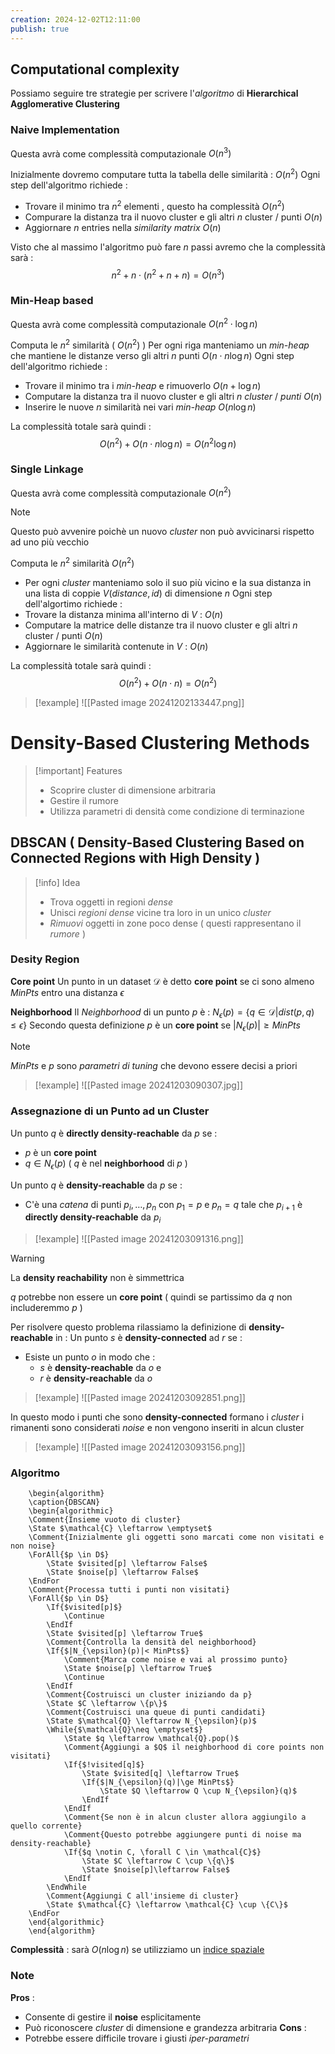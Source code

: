 ```yaml
---
creation: 2024-12-02T12:11:00
publish: true
---
```

## Computational complexity

Possiamo seguire tre strategie per scrivere l'*algoritmo* di **Hierarchical Agglomerative Clustering** 
### Naive Implementation

Questa avrà come complessità computazionale $O(n^3)$

Inizialmente dovremo computare tutta la tabella delle similarità : $O(n^2)$
Ogni step dell'algoritmo richiede : 
+ Trovare il minimo tra $n^2$ elementi , questo ha complessità $O(n^2)$
+ Compurare la distanza tra il nuovo cluster e gli altri $n$ cluster / punti $O(n)$  
+ Aggiornare $n$ entries nella *similarity matrix* $O(n)$

Visto che al massimo l'algoritmo può fare $n$ passi avremo che la complessità sarà : 
$$n^2+ n \cdot (n^2+n+n) = O(n^3)$$
### Min-Heap based

Questa avrà come complessità computazionale $O(n^2 \cdot \log n)$ 

Computa le $n^2$ similarità ( $O(n^2)$ ) 
Per ogni riga manteniamo un *min-heap* che mantiene le distanze verso gli altri $n$ punti $O(n\cdot n \log n)$
Ogni step dell'algoritmo richiede : 
+ Trovare il minimo tra i *min-heap* e rimuoverlo $O(n + \log n)$
+ Computare la distanza tra il nuovo cluster e gli altri $n$ *cluster* / *punti* $O(n)$
+ Inserire le nuove $n$ similarità nei vari *min-heap* $O(n\log n)$

La complessità totale sarà quindi : 
$$O(n^2) + O(n\cdot n \log n) = O(n^2 \log n)$$
### Single Linkage

Questa avrà come complessità computazionale $O(n^2)$
>[!note] 
Questo può avvenire poichè un nuovo *cluster* non può avvicinarsi rispetto ad uno più vecchio 

Computa le $n^2$ similarità $O(n^2)$
+ Per ogni *cluster* manteniamo solo il suo più vicino e la sua distanza in una lista di coppie $V(distance,id)$ di dimensione $n$ 
Ogni step dell'algortimo richiede : 
+ Trovare la distanza minima all'interno di $V$ : $O(n)$
+ Computare la matrice delle distanze tra il nuovo cluster e gli altri $n$ cluster / punti $O(n)$
+ Aggiornare le similarità contenute in $V$ : $O(n)$

La complessità totale sarà quindi : 
$$O(n^2) + O(n\cdot n ) = O(n^2)$$
>[!example] 
>![[Pasted image 20241202133447.png]]

# Density-Based Clustering Methods

>[!important] Features
>+ Scoprire cluster di dimensione arbitraria
>+ Gestire il rumore
>+ Utilizza parametri di densità come condizione di terminazione

## DBSCAN ( Density-Based Clustering Based on Connected Regions with High Density )

>[!info] Idea
>+ Trova oggetti in regioni *dense* 
>+ Unisci *regioni dense* vicine tra loro in un unico *cluster*
>+ *Rimuovi* oggetti in zone poco dense ( questi rappresentano il *rumore* )

### Desity Region

**Core point**
	Un punto in un dataset $\mathcal{D}$ è detto **core point** se ci sono almeno $MinPts$ entro una distanza $\epsilon$

**Neighborhood** 
	Il *Neighborhood* di un punto $p$ è : $N_{\epsilon}(p)=\{q\in \mathcal{D} | dist(p,q)\le \epsilon \}$ 
	Secondo questa definizione $p$ è un **core point** se $|N_{\epsilon}(p)|\ge MinPts$ 
>[!note] 
>$MinPts$ e $p$ sono *parametri di tuning* che devono essere decisi a priori

>[!example] 
>![[Pasted image 20241203090307.jpg]]

### Assegnazione di un Punto ad un Cluster

Un punto $q$ è **directly density-reachable** da $p$ se : 
+ $p$ è un **core point**
+ $q \in N_{\epsilon}(p)$ ( $q$ è nel **neighborhood** di $p$ )

Un punto $q$ è **density-reachable** da $p$ se :
+ C'è una *catena* di punti $p_i, \dots , p_n$ con $p_1 = p$ e $p_n= q$ tale che $p_{i+1}$ è **directly density-reachable** da $p_i$ 

>[!example] 
>![[Pasted image 20241203091316.png]]

>[!warning] 
>La **density reachability** non è simmettrica 
>
>$q$ potrebbe non essere un **core point** ( quindi se partissimo da $q$ non includeremmo $p$ )

Per risolvere questo problema rilassiamo la definizione di **density-reachable** in :
Un punto $s$ è **density-connected** ad $r$ se : 
+ Esiste un punto $o$ in modo che :
	+ $s$ è **density-reachable** da $o$ e 
	+ $r$ è **density-reachable** da $o$

>[!example] 
>![[Pasted image 20241203092851.png]]

In questo modo i punti che sono **density-connected** formano i *cluster* i rimanenti sono considerati *noise* e non vengono inseriti in alcun cluster

>[!example] 
>![[Pasted image 20241203093156.png]]

### Algoritmo

```pseudo
	\begin{algorithm}
	\caption{DBSCAN}
	\begin{algorithmic}
	\Comment{Insieme vuoto di cluster}
	\State $\mathcal{C} \leftarrow \emptyset$
	\Comment{Inizialmente gli oggetti sono marcati come non visitati e non noise}
	\ForAll{$p \in D$}
		\State $visited[p] \leftarrow False$
		\State $noise[p] \leftarrow False$
    \EndFor
    \Comment{Processa tutti i punti non visitati}
    \ForAll{$p \in D$}
	    \If{$visited[p]$}
	        \Continue
        \EndIf
        \State $visited[p] \leftarrow True$
        \Comment{Controlla la densità del neighborhood}
        \If{$|N_{\epsilon}(p)|< MinPts$}
	        \Comment{Marca come noise e vai al prossimo punto}
	        \State $noise[p] \leftarrow True$
	        \Continue
        \EndIf
        \Comment{Costruisci un cluster iniziando da p}
        \State $C \leftarrow \{p\}$
        \Comment{Costruisci una queue di punti candidati} 
        \State $\mathcal{Q} \leftarrow N_{\epsilon}(p)$
        \While{$\mathcal{Q}\neq \emptyset$}
	        \State $q \leftarrow \mathcal{Q}.pop()$
	        \Comment{Aggiungi a $Q$ il neighborhood di core points non visitati}
	        \If{$!visited[q]$}
		        \State $visited[q] \leftarrow True$
		        \If{$|N_{\epsilon}(q)|\ge MinPts$}
			        \State $Q \leftarrow Q \cup N_{\epsilon}(q)$
                \EndIf
            \EndIf
			\Comment{Se non è in alcun cluster allora aggiungilo a quello corrente}
			\Comment{Questo potrebbe aggiungere punti di noise ma density-reachable}
			\If{$q \notin C, \forall C \in \mathcal{C}$}
				\State $C \leftarrow C \cup \{q\}$
				\State $noise[p]\leftarrow False$
            \EndIf
        \EndWhile
        \Comment{Aggiungi C all'insieme di cluster}
        \State $\mathcal{C} \leftarrow \mathcal{C} \cup \{C\}$
    \EndFor
	\end{algorithmic}
	\end{algorithm}
```

**Complessità** : sarà $O(n \log n )$ se utilizziamo un [indice spaziale](https://learn.microsoft.com/en-us/sql/relational-databases/spatial/spatial-indexes-overview?view=sql-server-ver16)

### Note

**Pros** : 
+ Consente di gestire il **noise** esplicitamente
+ Può riconoscere *cluster* di dimensione e grandezza arbitraria
**Cons** : 
+ Potrebbe essere difficile trovare i giusti *iper-parametri*